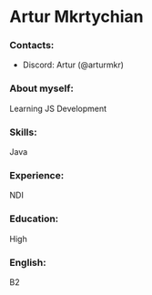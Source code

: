 # Artur Mkrtychian

### Contacts:
- Discord: Artur (@arturmkr)

### About myself:
Learning JS Development

### Skills:
Java

### Experience:
NDI

### Education:
High

### English:
B2
